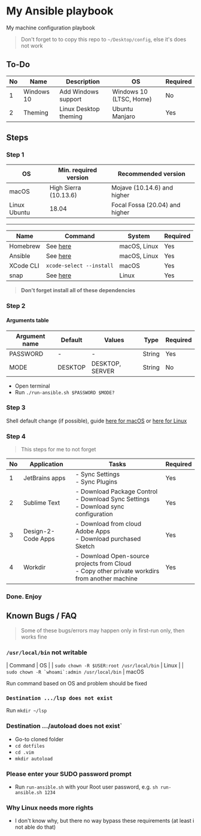 # My Ansible playbook

My machine configuration playbook

> Don't forget to to copy this repo to `~/Desktop/config`, else it's does not work

## To-Do

| No  | Name       | Description           | OS                      | Required |
| --- | ---------- | --------------------- | ----------------------- | -------- |
| 1   | Windows 10 | Add Windows support   | Windows 10 (LTSC, Home) | No       |
| 2   | Theming    | Linux Desktop theming | Ubuntu<br/>Manjaro      | Yes      |

## Steps

### Step 1

| OS           | Min. required version | Recommended version            |
| ------------ | --------------------- | ------------------------------ |
| macOS        | High Sierra (10.13.6) | Mojave (10.14.6) and higher    |
| Linux Ubuntu | 18.04                 | Focal Fossa (20.04) and higher |

---

| Name      | Command                                                                                        | System       | Required |
| --------- | ---------------------------------------------------------------------------------------------- | ------------ | -------- |
| Homebrew  | See [here](https://brew.sh)                                                                    | macOS, Linux | Yes      |
| Ansible   | See [here](https://docs.ansible.com/ansible/latest/installation_guide/intro_installation.html) | macOS, Linux | Yes      |
| XCode CLI | `xcode-select --install`                                                                       | macOS        | Yes      |
| snap      | See [here](https://snapcraft.io/docs/installing-snap-on-ubuntu)                                | Linux        | Yes      |

> **Don't forget install all of these dependencies**

### Step 2

#### Arguments table

| Argument name | Default | Values          | Type   | Required |
| ------------- | ------- | --------------- | ------ | -------- |
| PASSWORD      | -       | -               | String | Yes      |
| MODE          | DESKTOP | DESKTOP, SERVER | String | No       |

- Open terminal
- Run `./run-ansible.sh $PASSWORD $MODE?`

### Step 3

Shell default change (if possible), guide [here for macOS](https://stackoverflow.com/a/26321141) or [here for Linux](https://superuser.com/a/119216)

### Step 4

> This steps for me to not forget

| No  | Application        | Tasks                                                                                             | Required |
| --- | ------------------ | ------------------------------------------------------------------------------------------------- | -------- |
| 1   | JetBrains apps     | - Sync Settings<br/> - Sync Plugins                                                               | Yes      |
| 2   | Sublime Text       | - Download Package Control<br/>- Download Sync Settings<br/>- Download sync configuration         | Yes      |
| 3   | Design-2-Code Apps | - Download from cloud Adobe Apps<br/>- Download purchased Sketch                                  | Yes      |
| 4   | Workdir            | - Download Open-source projects from Cloud<br/>- Copy other private workdirs from another machine | Yes      |

### Done. Enjoy

## Known Bugs / FAQ

> Some of these bugs/errors may happen only in first-run only, then works fine

### `/usr/local/bin` not writable

| Command | OS |
| `sudo chown -R $USER:root /usr/local/bin` | Linux |
| `` sudo chown -R `whoami`:admin /usr/local/bin `` | macOS

Run command based on OS and problem should be fixed

### `Destination .../lsp does not exist`

Run `mkdir ~/lsp`

### Destination .../autoload does not exist`

- Go-to cloned folder
- `cd dotfiles`
- `cd .vim`
- `mkdir autoload`

### Please enter your SUDO password prompt

- Run `run-ansible.sh` with your Root user password, e.g. `sh run-ansible.sh 1234`

### Why Linux needs more rights

- I don't know why, but there no way bypass these requirements (at least i not able do that)
